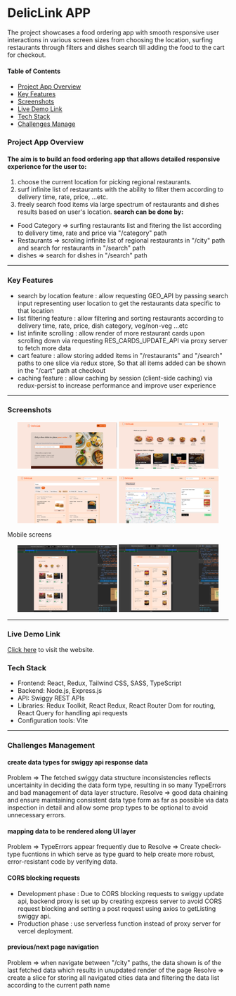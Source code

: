 # DelicLink APP

The project showcases a food ordering app with smooth responsive user interactions in various screen sizes from choosing
the location, surfing restaurants through filters and dishes search till adding the food to the cart for checkout.

#### Table of Contents

- [Project App Overview](#section1)
- [Key Features](#section2)
- [Screenshots](#section3)
- [Live Demo Link](#section4)
- [Tech Stack](#section5)
- [Challenges Manage](#section6)

<a id="section1"></a>

### Project App Overview

#### The aim is to build an food ordering app that allows detailed responsive experience for the user to:

1. choose the current location for picking regional restaurants.
2. surf infinite list of restaurants with the ability to filter them according to delivery time, rate, price, ...etc.
3. freely search food items via large spectrum of restaurants and dishes results based on user's location.
   **search can be done by:**

- Food Category => surfing restaurants list and fitering the list according to delivery time, rate and price via "/category" path
- Restaurants => scroling infinite list of regional restaurants in "/city" path and search for restaurants in "/search" path
- dishes => search for dishes in "/search" path

---

<a id="section2"></a>

### Key Features

- search by location feature : allow requesting GEO_API by passing search input representing user location to get the restaurants data specific to that location
- list filtering feature : allow filtering and sorting restaurants according to delivery time, rate, price, dish category, veg/non-veg ...etc
- list infinite scrolling : allow render of more restaurant cards upon scrolling down via requesting RES_CARDS_UPDATE_API via proxy server to fetch more data
- cart feature : allow storing added items in "/restaurants" and "/search" paths to one slice via redux store, So that all items added can be shown in the "/cart" path at checkout
- caching feature : allow caching by session (client-side caching) via redux-persist to increase performance and improve user experience

---

<a id="section3"></a>

### Screenshots

<p align="center">
  <img src="/public/app%20photos/shot4.png" alt="Image 1" width="45%" />
  <img src="/public/app%20photos/shot1.png" alt="Image 2" width="45%" />
</p>
<p align="center">
  <img src="/public/app%20photos/shot2.png" alt="Image 3" width="45%" />
  <img src="/public/app%20photos/shot3.png" alt="Image 4" width="45%" />
</p>

Mobile screens

<p align="center">
  <img src="/public/app%20photos/shot5.png" alt="Image 5" width="45%" />
  <img src="/public/app%20photos/shot6.png" alt="Image 6" width="45%" />
</p>

---

<a id="section4"></a>

### Live Demo Link

[Click here](https://deliclink.vercel.app/) to visit the website.

<a id="section5"></a>

### Tech Stack

- Frontend: React, Redux, Tailwind CSS, SASS, TypeScript
- Backend: Node.js, Express.js
- API: Swiggy REST APIs
- Libraries: Redux Toolkit, React Redux, React Router Dom for routing, React Query for handling api requests
- Configuration tools: Vite

---

<a id="section6"></a>

### Challenges Management

#### create data types for swiggy api response data

Problem => The fetched swiggy data structure inconsistencies reflects uncertainity in deciding the data form type, resulting in so many TypeErrors and bad management of data layer structure.
Resolve => good data chaining and ensure maintaining consistent data type form as far as possible via data inspection in detail and allow some prop types to be optional to avoid unnecessary errors.

#### mapping data to be rendered along UI layer

Problem => TypeErrors appear frequently due to
Resolve => Create check-type fucntions in which serve as type guard to help create more robust, error-resistant code by verifying data.

#### CORS blocking requests

- Development phase : Due to CORS blocking requests to swiggy update api, backend proxy is set up by creating express server to avoid CORS request blocking and setting a post request using axios to getListing swiggy api.
- Production phase : use serverless function instead of proxy server for vercel deployment.

#### previous/next page navigation

Problem => when navigate between "/city" paths, the data shown is of the last fetched data which results in unupdated render of the page
Resolve => create a slice for storing all navigated cities data and filtering the data list according to the current path name
